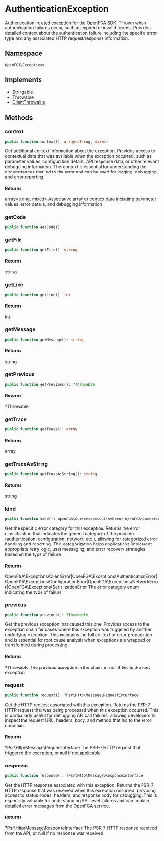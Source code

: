 # AuthenticationException

Authentication-related exception for the OpenFGA SDK. Thrown when authentication failures occur, such as expired or invalid tokens. Provides detailed context about the authentication failure including the specific error type and any associated HTTP request/response information.

## Namespace
`OpenFGA\Exceptions`

## Implements
* Stringable
* Throwable
* [ClientThrowable](ClientThrowable.md)



## Methods
### context


```php
public function context(): array<string, mixed>
```

Get additional context information about the exception. Provides access to contextual data that was available when the exception occurred, such as parameter values, configuration details, API response data, or other relevant debugging information. This context is essential for understanding the circumstances that led to the error and can be used for logging, debugging, and error reporting.


#### Returns
array&lt;string, mixed&gt;
 Associative array of context data including parameter values, error details, and debugging information

### getCode


```php
public function getCode()
```




### getFile


```php
public function getFile(): string
```



#### Returns
string

### getLine


```php
public function getLine(): int
```



#### Returns
int

### getMessage


```php
public function getMessage(): string
```



#### Returns
string

### getPrevious


```php
public function getPrevious(): ?Throwable
```



#### Returns
?Throwable

### getTrace


```php
public function getTrace(): array
```



#### Returns
array

### getTraceAsString


```php
public function getTraceAsString(): string
```



#### Returns
string

### kind


```php
public function kind(): OpenFGA\Exceptions\ClientError|OpenFGA\Exceptions\AuthenticationError|OpenFGA\Exceptions\ConfigurationError|OpenFGA\Exceptions\NetworkError|OpenFGA\Exceptions\SerializationError
```

Get the specific error category for this exception. Returns the error classification that indicates the general category of the problem (authentication, configuration, network, etc.), allowing for categorized error handling and reporting. This categorization helps applications implement appropriate retry logic, user messaging, and error recovery strategies based on the type of failure.


#### Returns
OpenFGA\Exceptions\ClientError|OpenFGA\Exceptions\AuthenticationError|OpenFGA\Exceptions\ConfigurationError|OpenFGA\Exceptions\NetworkError|OpenFGA\Exceptions\SerializationError
 The error category enum indicating the type of failure

### previous


```php
public function previous(): ?Throwable
```

Get the previous exception that caused this one. Provides access to the exception chain for cases where this exception was triggered by another underlying exception. This maintains the full context of error propagation and is essential for root cause analysis when exceptions are wrapped or transformed during processing.


#### Returns
?Throwable
 The previous exception in the chain, or null if this is the root exception

### request


```php
public function request(): ?Psr\Http\Message\RequestInterface
```

Get the HTTP request associated with this exception. Returns the PSR-7 HTTP request that was being processed when this exception occurred. This is particularly useful for debugging API call failures, allowing developers to inspect the request URL, headers, body, and method that led to the error condition.


#### Returns
?Psr\Http\Message\RequestInterface
 The PSR-7 HTTP request that triggered the exception, or null if not applicable

### response


```php
public function response(): ?Psr\Http\Message\ResponseInterface
```

Get the HTTP response associated with this exception. Returns the PSR-7 HTTP response that was received when this exception occurred, providing access to status codes, headers, and response body for debugging. This is especially valuable for understanding API-level failures and can contain detailed error messages from the OpenFGA service.


#### Returns
?Psr\Http\Message\ResponseInterface
 The PSR-7 HTTP response received from the API, or null if no response was received

